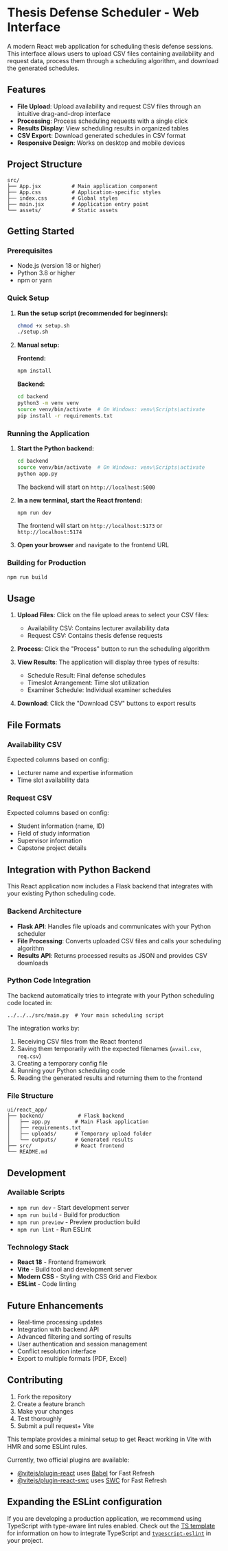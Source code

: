 # Thesis Defense Scheduler - Web Interface

A modern React web application for scheduling thesis defense sessions. This interface allows users to upload CSV files containing availability and request data, process them through a scheduling algorithm, and download the generated schedules.

## Features

- **File Upload**: Upload availability and request CSV files through an intuitive drag-and-drop interface
- **Processing**: Process scheduling requests with a single click
- **Results Display**: View scheduling results in organized tables
- **CSV Export**: Download generated schedules in CSV format
- **Responsive Design**: Works on desktop and mobile devices

## Project Structure

```
src/
├── App.jsx          # Main application component
├── App.css          # Application-specific styles
├── index.css        # Global styles
├── main.jsx         # Application entry point
└── assets/          # Static assets
```

## Getting Started

### Prerequisites

- Node.js (version 18 or higher)
- Python 3.8 or higher
- npm or yarn

### Quick Setup

1. **Run the setup script (recommended for beginners):**
   ```bash
   chmod +x setup.sh
   ./setup.sh
   ```

2. **Manual setup:**

   **Frontend:**
   ```bash
   npm install
   ```

   **Backend:**
   ```bash
   cd backend
   python3 -m venv venv
   source venv/bin/activate  # On Windows: venv\Scripts\activate
   pip install -r requirements.txt
   ```

### Running the Application

1. **Start the Python backend:**
   ```bash
   cd backend
   source venv/bin/activate  # On Windows: venv\Scripts\activate
   python app.py
   ```
   The backend will start on `http://localhost:5000`

2. **In a new terminal, start the React frontend:**
   ```bash
   npm run dev
   ```
   The frontend will start on `http://localhost:5173` or `http://localhost:5174`

3. **Open your browser** and navigate to the frontend URL

### Building for Production

```bash
npm run build
```

## Usage

1. **Upload Files**: Click on the file upload areas to select your CSV files:
   - Availability CSV: Contains lecturer availability data
   - Request CSV: Contains thesis defense requests

2. **Process**: Click the "Process" button to run the scheduling algorithm

3. **View Results**: The application will display three types of results:
   - Schedule Result: Final defense schedules
   - Timeslot Arrangement: Time slot utilization
   - Examiner Schedule: Individual examiner schedules

4. **Download**: Click the "Download CSV" buttons to export results

## File Formats

### Availability CSV
Expected columns based on config:
- Lecturer name and expertise information
- Time slot availability data

### Request CSV  
Expected columns based on config:
- Student information (name, ID)
- Field of study information
- Supervisor information
- Capstone project details

## Integration with Python Backend

This React application now includes a Flask backend that integrates with your existing Python scheduling code.

### Backend Architecture

- **Flask API**: Handles file uploads and communicates with your Python scheduler
- **File Processing**: Converts uploaded CSV files and calls your scheduling algorithm
- **Results API**: Returns processed results as JSON and provides CSV downloads

### Python Code Integration

The backend automatically tries to integrate with your Python scheduling code located in:
```
../../../src/main.py  # Your main scheduling script
```

The integration works by:
1. Receiving CSV files from the React frontend
2. Saving them temporarily with the expected filenames (`avail.csv`, `req.csv`)
3. Creating a temporary config file
4. Running your Python scheduling code
5. Reading the generated results and returning them to the frontend

### File Structure
```
ui/react_app/
├── backend/           # Flask backend
│   ├── app.py        # Main Flask application
│   ├── requirements.txt
│   ├── uploads/      # Temporary upload folder
│   └── outputs/      # Generated results
├── src/              # React frontend
└── README.md
```

## Development

### Available Scripts

- `npm run dev` - Start development server
- `npm run build` - Build for production
- `npm run preview` - Preview production build
- `npm run lint` - Run ESLint

### Technology Stack

- **React 18** - Frontend framework
- **Vite** - Build tool and development server
- **Modern CSS** - Styling with CSS Grid and Flexbox
- **ESLint** - Code linting

## Future Enhancements

- Real-time processing updates
- Integration with backend API
- Advanced filtering and sorting of results
- User authentication and session management
- Conflict resolution interface
- Export to multiple formats (PDF, Excel)

## Contributing

1. Fork the repository
2. Create a feature branch
3. Make your changes
4. Test thoroughly
5. Submit a pull request+ Vite

This template provides a minimal setup to get React working in Vite with HMR and some ESLint rules.

Currently, two official plugins are available:

- [@vitejs/plugin-react](https://github.com/vitejs/vite-plugin-react/blob/main/packages/plugin-react) uses [Babel](https://babeljs.io/) for Fast Refresh
- [@vitejs/plugin-react-swc](https://github.com/vitejs/vite-plugin-react/blob/main/packages/plugin-react-swc) uses [SWC](https://swc.rs/) for Fast Refresh

## Expanding the ESLint configuration

If you are developing a production application, we recommend using TypeScript with type-aware lint rules enabled. Check out the [TS template](https://github.com/vitejs/vite/tree/main/packages/create-vite/template-react-ts) for information on how to integrate TypeScript and [`typescript-eslint`](https://typescript-eslint.io) in your project.
